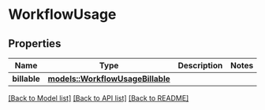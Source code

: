 # WorkflowUsage

## Properties

Name | Type | Description | Notes
------------ | ------------- | ------------- | -------------
**billable** | [**models::WorkflowUsageBillable**](workflow_usage_billable.md) |  | 

[[Back to Model list]](../README.md#documentation-for-models) [[Back to API list]](../README.md#documentation-for-api-endpoints) [[Back to README]](../README.md)


